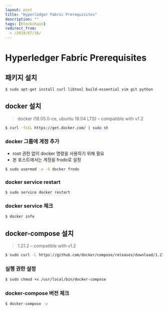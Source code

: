 ```yaml
---
layout: post
title: "Hyperledger Fabric Prerequisites"
description: ""
tags: [blockchain]
redirect_from:
  - /2018/07/16/
---
```


# Hyperledger Fabric Prerequisites

## 패키지 설치

```sh
$ sudo apt-get install curl libtool build-essential vim git python
```

## docker 설치
> docker (18.05.0-ce, ubuntu 18.04 LTS) – compatible with v1.2


```sh
$ curl -fsSL https://get.docker.com/ | sudo sh
```

### docker 그룹에 계정 추가

* root 권한 없이 docker 명령을 사용하기 위해 필요
* 본 포스트에서는 계정을 frodo로 설정

```sh
$ sudo usermod -a -G docker frodo
```

### docker service restart

```
$ sudo service docker restart
```

### docker service 체크

```sh
$ docker info
```

## docker-compose 설치

 > 1.21.2 – compatible with v1.2

```sh
$ sudo curl -L https://github.com/docker/compose/releases/download/1.21.2/docker-compose-`uname -s`-`uname -m` -o /usr/local/bin/docker-compose
```

### 실행 권한 설정

```sh
$ sudo chmod +x /usr/local/bin/docker-compose
```

### docker-compose 버전 체크

```sh
$ docker-compose -v
```
